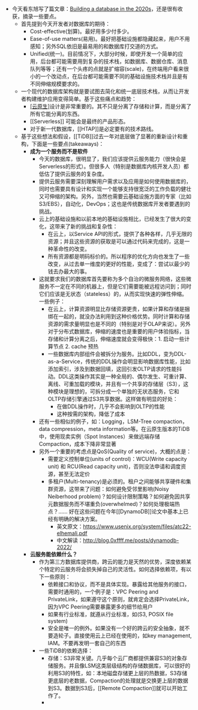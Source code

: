 - 今天看东旭写了篇文章：[Building a database in the 2020s](http://_.0xffff.me/build-database-in-2020s.html)，还是很有收获，摘录一些要点。
	- 首先提到今天开发者对数据库的期待：
		- Cost-effective(划算)。最好用多少付多少。
		- Ease-of-use matters(易用)。最好把基础设施都隐藏起来，用户不用感知；另外SQL依旧是最易用的和数据库打交道的方式。
		- Unified(统一)。目前情况下，大部分时候，即使开发一个简单的应用，后台都可能需要用到复杂的技术栈，如数据库、数据仓库、消息队列等等；还有一个头疼的点就是扩缩容(scale)，在终端用户看来很小的一个改动点，在后台都可能需要不同的基础设施技术栈并且是有不同伸缩规模要求的。
	- 一个现代的数据库架构就是要试图去简化和统一底层技术栈，从而让开发者构建维护应用变得简单。基于这些痛点和趋势：
		- [[云原生]](Cloud-native)设计是非常重要的。其不只是分离了存储和计算，而是分离了所有它能分离的东西。
		- [[Serverless]] 可能会是最终的产品形态。
		- 对于新一代数据库，[[HTAP]]是必定要有的技术路线。
	- 基于这些想法和假设，[[TiDB]]过去一年对底层做了显著的重新设计和重构，下面是一些要点(takeaways)：
		- **成为一个服务而不是软件**
			- 今天的数据库，很明显了，我们应该提供云服务能力（很快会是Serverless的形式）。但很多人（特别是数据库内核开发人员）都低估了提供云服务的复杂度。
			- 提供云服务需要深刻理解用户需求以及应用是如何使用数据库的，同时也需要具有设计和实现一个能够支持很宽泛的工作负载的健壮又可伸缩的架构。另外，当然也需要云基础设施方面的专家（比如S3/EBS），自动化，DevOps；这也是传统数据库开发者要遇到的挑战。
			- 云上的基础设施和以前本地的基础设施相比，已经发生了很大的变化，这带来了新的挑战和复杂性：
				- 在云上，以Service API的形式，提供了各种各样，几乎无限的资源；并且这些资源的获取是可以通过代码来完成的，这是一种革命性的改变。
				- 所有资源都是明码标价的。所以程序的优化方向也发生了一些改变，从过去单一维度的更好的性能，变成了：尝试以最少的钱去办最大的事。
			- 这就要求我们的数据库首先要称为多个自治的微服务网络，这些微服务不一定在不同的机器上，但是它们需要能被远程访问到；同时它们应该是无状态（stateless）的，从而实现快速的弹性伸缩。一些例子：
				- 在云上，计算资源明显比存储资源更贵，如果计算和存储是捆绑在一起的，就没办法利用到这种价格优势。同时计算和存储资源的需求量明显也是不同的（特别是对于OLAP来说）。另外对于分布式数据库，伸缩的速度也是重要的用户体验指标，当存储和计算分离之后，伸缩速度就会变得极快：1. 启动一些计算节点 2. cache 预热
				- 一些数据库内部组件会被拆分为服务。比如DDL，变为DDL-as-a-Service，传统的DDL操作会明显影响数据库性能，比如添加索引，涉及到数据回填，这回引发OLTP请求的性能抖动。DDL这类操作其实是一种全局的、偶尔发生、可重计算、离线、可重加载的模块，并且有一个共享的存储层（S3），这种模块是理想的，可拆分成一个单独的无状态服务，它和OLTP存储引擎通过S3共享数据。这样做有明显的好处：
					- 在做DDL操作时，几乎不会影响到OLTP的性能
					- 这种按需的架构，降低了成本
			- 还有一些相似的例子，如：Logging，LSM-Tree compaction，data compression，meta information等。在云原生版本的TiDB中，使用现卖实例（Spot Instances）来做远端存储Compaction，成本下降非常显著
			- 另外一个重要的考虑点是QoS(Quality of service)，大概的点是：
				- 需要定义控制单位(units of control)：WCU(Write capacity unit) 和 RCU(Read capacity unit)，否则没法申请和调度资源，甚至无法定价
				- 多租户(Multi-tenancy)是必须的。租户之间能够共享硬件和集群资源，这带来了问题：如何避免受邻里影响(Noisy Neiberhood problem)？如何设计限制策略？如何避免因共享元数据服务而不堪重负(overwhelmed)？如何处理极端热点？...... 好在这些问题在今年[[DynamoDB]]论文中基本上已经有明确的解决方案。
					- 英文原文：https://www.usenix.org/system/files/atc22-elhemali.pdf
					- 中文解读：http://blog.0xffff.me/posts/dynamodb-2022/
		- **云服务能依赖什么？**
			- 作为第三方数据库提供商，跨云的能力是天然的优势，深度依赖某个特定的云服务将会损失掉自己的灵活性。如何选择依赖项，有以下一些原则：
				- 依赖接口和协议，而不是具体实现。暴露给其他服务的接口，需要时通用的，一个例子是：VPC Peering and PrivateLink，如果遵守这个原则，就肯定会选择PrivateLink，因为VPC Peering需要暴露更多的细节给用户
				- 如果有行业标准，就遵从行业标准，如(S3, POSIX file system)
				- 安全是唯一的例外。如果没有一个好的跨云的安全抽象，就不要造轮子。直接使用云上已经在使用的，如key management, IAM。不要再发明一套自己的东西
			- 一些TiDB的依赖选择：
				- 存储：S3非常关键。几乎每个云厂商都提供兼容S3的对象存储服务。并且像LSM这类层级结构的存储数据库，可以很好的利用S3的特性，如：本地磁盘存储更上层的热数据，S3存储更底层的老数据，Compaction的处理就是交换更上层的数据到S3。数据到S3后，[[Remote Compaction]]就可以开始工作了。
				-